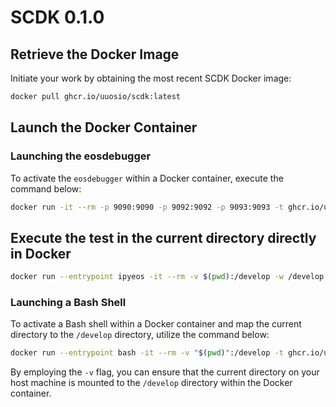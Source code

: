 # SCDK 0.1.0

## Retrieve the Docker Image

Initiate your work by obtaining the most recent SCDK Docker image:

```bash
docker pull ghcr.io/uuosio/scdk:latest
```

## Launch the Docker Container

### Launching the eosdebugger

To activate the `eosdebugger` within a Docker container, execute the command below:

```bash
docker run -it --rm -p 9090:9090 -p 9092:9092 -p 9093:9093 -t ghcr.io/uuosio/scdk
```

## Execute the test in the current directory directly in Docker

```bash
docker run --entrypoint ipyeos -it --rm -v $(pwd):/develop -w /develop -t ghcr.io/uuosio/scdk ./test.py
```

### Launching a Bash Shell

To activate a Bash shell within a Docker container and map the current directory to the `/develop` directory, utilize the command below:

```bash
docker run --entrypoint bash -it --rm -v "$(pwd)":/develop -t ghcr.io/uuosio/scdk
```

By employing the `-v` flag, you can ensure that the current directory on your host machine is mounted to the `/develop` directory within the Docker container.